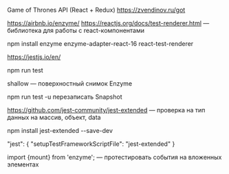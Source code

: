 Game of Thrones API (React + Redux)
https://zvendinov.ru/got

https://airbnb.io/enzyme/
https://reactjs.org/docs/test-renderer.html — библиотека для работы с react-компонентами

npm install enzyme enzyme-adapter-react-16 react-test-renderer

<!-- Тестировать от малого к большему -->
<!-- JEST — фреймворк чисто для тестирования -->
<!-- Test Renderer — библиотека для работы с react-компонентами -->

https://jestjs.io/en/

npm run test

<!-- Snapshot - снимок, с ним будет сравниваться различия с тестом -->

shallow — поверхностный снимок Enzyme

npm run test -u перезаписать Snapshot

https://github.com/jest-community/jest-extended  — проверка на тип данных на массив, объект, data

npm install jest-extended --save-dev

"jest": {
  "setupTestFrameworkScriptFile": "jest-extended"
}

import {mount} from 'enzyme'; — протестировать события на вложенных элементах
